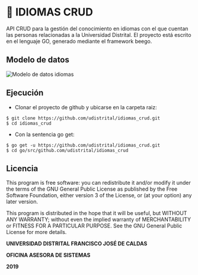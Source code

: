 # :speech_balloon: IDIOMAS CRUD


API CRUD para la gestión del conocimiento en idiomas con el que cuentan las personas relacionadas a la Universidad Distrital. El proyecto está escrito en el lenguaje GO, generado mediante el framework beego.



## Modelo de datos
![Modelo de datos idiomas](https://github.com/udistrital/idiomas_crud/blob/dev/sql/idiomas_crud.png?raw=true)

## Ejecución
  - Clonar el proyecto de github y ubicarse en la carpeta raiz:
  ```
  $ git clone https://github.com/udistrital/idiomas_crud.git
  $ cd idiomas_crud
  ```
  - Con la sentencia go get:
  ```
  $ go get -u https://github.com/udistrital/idiomas_crud.git
  $ cd go/src/github.com/udistrital/idiomas_crud
  ```
  
## Licencia

This program is free software: you can redistribute it and/or modify it under the terms of the GNU General Public License as published by the Free Software Foundation, either version 3 of the License, or (at your option) any later version.

This program is distributed in the hope that it will be useful, but WITHOUT ANY WARRANTY; without even the implied warranty of MERCHANTABILITY or FITNESS FOR A PARTICULAR PURPOSE. See the GNU General Public License for more details.

**UNIVERSIDAD DISTRITAL FRANCISCO JOSÉ DE CALDAS**

**OFICINA ASESORA DE SISTEMAS**

**2019**
